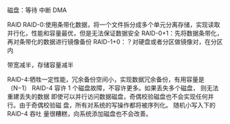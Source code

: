 磁盘：等待 中断 DMA

RAID
RAID-0:使用条带化数据，将一个文件拆分成多个单元分离存储，实现读取并行化，性能和容量最优，但是无法保证数据安全
RAID-0+1：先将数据条带化，再对条带化的数据进行镜像备份
RAID-1+0：？对硬盘或者分区做镜像对，在分区内

带宽减半，存储容量减半


RAID-4:牺牲一定性能，冗余备份空间小，实现数据冗余备份，有用容量是（N−1）
RAID-4 容许 1 个磁盘故障，不容许更多。如果丢失多个磁盘， 则无法重建丢失的数据
即使可以并行访问数据磁盘，奇偶校验磁盘也不会实现任何并行。由于奇偶校验磁 盘，所有对系统的写操作都将被序列化。
随机小写入下的 RAID-4 吞吐 量很糟糕，向系统添加磁盘也不会改善。